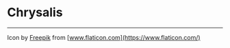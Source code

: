 # Chrysalis

---
Icon by [Freepik](https://www.flaticon.com/authors/freepik) from [www.flaticon.com](https://www.flaticon.com/)

